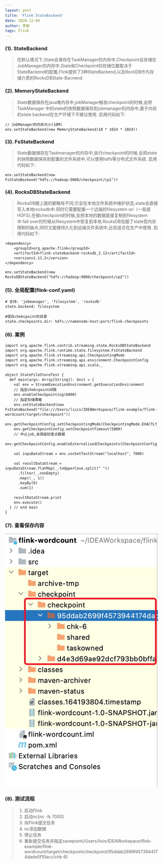 ```yaml
---
layout: post
title: 'Flink StateBackend'
date: 2020-12-04
author: 李新
tags: Flink
---
```


### (1). StateBackend
> 在默认情况下,State会保存在TaskManager的内存中,Checkpoint会存储在JobManager的内存中,State和Checkpoint的存储位置取决于StateBackend的配置,Flink提供了3种StateBackend,以及RockDB作为存储介质的RocksDBState-Bacnend.

### (2). MemoryStateBackend
> State数据保存在java堆内存中,jobManager触发checkpoint的时候,会把TaskManager 中的state的快照数据保存到jobmanager的内存中,基于内存的state backend在生产环境下不建议使用.
> 启用代码如下:

```
// JobManager的内存大小(10M)
env.setStateBackend(new MemoryStateBackend(10 * 1024 * 1024))
```
### (3). FsStateBackend
> State数据保存在Taskmanager的内存中,执行checkpoint的时候,会把state的快照数据保存到配置的文件系统中,可以使用hdfs等分布式文件系统.
> 启用代码如下:

```
env.setStateBackend(new FsStateBackend("hdfs://hadoop:9000/checkpoint/cp1"))
```
### (4). RocksDBStateBackend
> RocksDB跟上面的都略有不同,它会在本地文件系统中维护状态,state会直接写入本地rocksdb中.同时它需要配置一个远端的filesystem uri（一般是HDFS),在做checkpoint的时候,会把本地的数据直接复制到filesystem中.fail over的时候从filesystem中恢复到本地.RocksDB克服了state受内存限制的缺点,同时又能够持久化到远端文件系统中,比较适合在生产中使用.
> 启用代码如下:

```
<dependency>
    <groupId>org.apache.flink</groupId>
    <artifactId>flink-statebackend-rocksdb_2.12</artifactId>
    <version>1.11.2</version>
</dependency>
```

```
env.setStateBackend(new RocksDBStateBackend("hdfs://hadoop:9000/checkpoint/cp2"))
```
### (5). 全局配置(flink-conf.yaml)
```
# 支持: 'jobmanager', 'filesystem', 'rocksdb'
state.backend: filesystem

#保存chekcpoint的目录
state.checkpoints.dir: hdfs://namenode-host:port/flink-checkpoints
```

### (6). 案例
```
import org.apache.flink.contrib.streaming.state.RocksDBStateBackend
import org.apache.flink.runtime.state.filesystem.FsStateBackend
import org.apache.flink.streaming.api.CheckpointingMode
import org.apache.flink.streaming.api.environment.CheckpointConfig
import org.apache.flink.streaming.api.scala._

object StateFileStoreTest {
  def main(args: Array[String]): Unit = {
    val env = StreamExecutionEnvironment.getExecutionEnvironment
    // 指定chekcpoint间隔
    env.enableCheckpointing(6000)
    // 指定存储策略
    env.setStateBackend(new FsStateBackend("file:///Users/lixin/IDEAWorkspace/flink-example/flink-wordcount/target/checkpoint"))
    env.getCheckpointConfig.setCheckpointingMode(CheckpointingMode.EXACTLY_ONCE)
    env.getCheckpointConfig.setCheckpointTimeout(5000)
    // 中止job,会保留检查点数据
    env.getCheckpointConfig.enableExternalizedCheckpoints(CheckpointConfig.ExternalizedCheckpointCleanup.RETAIN_ON_CANCELLATION)

    val inpuDataStream = env.socketTextStream("localhost", 7000)

    val resultDataStream = inpuDataStream.flatMap(_.toUpperCase.split(" "))
      .filter(_.nonEmpty)
      .map((_, 1))
      .keyBy(0)
      .sum(1)

    resultDataStream.print
    env.execute()
  } // end main
}
```

### (7). 查看保存内容

!["Flink CheckPoint保存点"](/assets/flink/imgs/flink-savepoint.jpg)

### (8). 测试流程
> 1. 启动Flink   
> 2. 启动nc(nc -lk 7000)  
> 3. 向Flink提交任务    
> 4. nc添加数据   
> 5. 停止任务  
> 6. 重新提交任务并指定savepoint(/Users/lixin/IDEAWorkspace/flink-example/flink-wordcount/target/checkpoint/checkpoint/95ddab2699f4573944174dade0f10acc/chk-6)